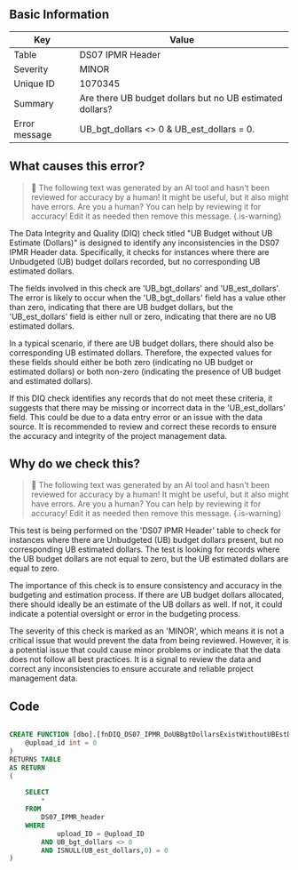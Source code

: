 ## Basic Information
| Key         | Value          |
|-------------|----------------|
| Table       | DS07 IPMR Header |
| Severity    | MINOR |
| Unique ID   | 1070345   |
| Summary     | Are there UB budget dollars but no UB estimated dollars? |
| Error message | UB_bgt_dollars <> 0 & UB_est_dollars = 0. |

## What causes this error?

> :robot: The following text was generated by an AI tool and hasn't been reviewed for accuracy by a human! It might be useful, but it also might have errors. Are you a human? You can help by reviewing it for accuracy! Edit it as needed then remove this message.
{.is-warning}

The Data Integrity and Quality (DIQ) check titled "UB Budget without UB Estimate (Dollars)" is designed to identify any inconsistencies in the DS07 IPMR Header data. Specifically, it checks for instances where there are Unbudgeted (UB) budget dollars recorded, but no corresponding UB estimated dollars.

The fields involved in this check are 'UB_bgt_dollars' and 'UB_est_dollars'. The error is likely to occur when the 'UB_bgt_dollars' field has a value other than zero, indicating that there are UB budget dollars, but the 'UB_est_dollars' field is either null or zero, indicating that there are no UB estimated dollars. 

In a typical scenario, if there are UB budget dollars, there should also be corresponding UB estimated dollars. Therefore, the expected values for these fields should either be both zero (indicating no UB budget or estimated dollars) or both non-zero (indicating the presence of UB budget and estimated dollars). 

If this DIQ check identifies any records that do not meet these criteria, it suggests that there may be missing or incorrect data in the 'UB_est_dollars' field. This could be due to a data entry error or an issue with the data source. It is recommended to review and correct these records to ensure the accuracy and integrity of the project management data.
## Why do we check this?

> :robot: The following text was generated by an AI tool and hasn't been reviewed for accuracy by a human! It might be useful, but it also might have errors. Are you a human? You can help by reviewing it for accuracy! Edit it as needed then remove this message.
{.is-warning}

This test is being performed on the 'DS07 IPMR Header' table to check for instances where there are Unbudgeted (UB) budget dollars present, but no corresponding UB estimated dollars. The test is looking for records where the UB budget dollars are not equal to zero, but the UB estimated dollars are equal to zero. 

The importance of this check is to ensure consistency and accuracy in the budgeting and estimation process. If there are UB budget dollars allocated, there should ideally be an estimate of the UB dollars as well. If not, it could indicate a potential oversight or error in the budgeting process. 

The severity of this check is marked as an 'MINOR', which means it is not a critical issue that would prevent the data from being reviewed. However, it is a potential issue that could cause minor problems or indicate that the data does not follow all best practices. It is a signal to review the data and correct any inconsistencies to ensure accurate and reliable project management data.
## Code

```sql

CREATE FUNCTION [dbo].[fnDIQ_DS07_IPMR_DoUBBgtDollarsExistWithoutUBEstDollars] (
	@upload_id int = 0
)
RETURNS TABLE
AS RETURN
(
	
	SELECT 
		*
	FROM
		DS07_IPMR_header
	WHERE
			upload_ID = @upload_ID
		AND UB_bgt_dollars <> 0
		AND ISNULL(UB_est_dollars,0) = 0
)
```
